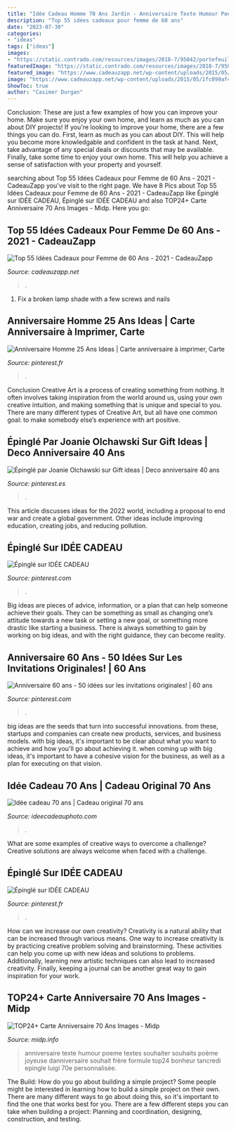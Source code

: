 ```yaml
---
title: "Idée Cadeau Homme 70 Ans Jardin - Anniversaire Texte Humour Poeme Textes Souhaiter Souhaits Poème Joyeuse Danniversaire Souhait Frère Formule Top24 Bonheur Tancredi Epingle Luigi 70e Personnalisée"
description: "Top 55 idées cadeaux pour femme de 60 ans"
date: "2023-07-30"
categories:
- "ideas"
tags: ["ideas"]
images:
- "https://static.contrado.com/resources/images/2018-7/95042/portefeuille-en-cuir-personnalise-966351_l.jpg"
featuredImage: "https://static.contrado.com/resources/images/2018-7/95042/portefeuille-en-cuir-personnalise-966351_l.jpg"
featured_image: "https://www.cadeauzapp.net/wp-content/uploads/2015/05/1fc099af478756cd_640_gift-box.jpg"
image: "https://www.cadeauzapp.net/wp-content/uploads/2015/05/1fc099af478756cd_640_gift-box.jpg"
ShowToc: true
author: "Casimer Durgan"
---
```



Conclusion: These are just a few examples of how you can improve your home. Make sure you enjoy your own home, and learn as much as you can about DIY projects!
If you're looking to improve your home, there are a few things you can do. First, learn as much as you can about DIY. This will help you become more knowledgable and confident in the task at hand. Next, take advantage of any special deals or discounts that may be available. Finally, take some time to enjoy your own home. This will help you achieve a sense of satisfaction with your property and yourself.

	

		
searching about Top 55 Idées Cadeaux pour Femme de 60 Ans - 2021 - CadeauZapp you've visit to the right page. We have 8 Pics about Top 55 Idées Cadeaux pour Femme de 60 Ans - 2021 - CadeauZapp like Épinglé sur IDÉE CADEAU, Épinglé sur IDÉE CADEAU and also TOP24+ Carte Anniversaire 70 Ans Images - Midp. Here you go:
		
    
## Top 55 Idées Cadeaux Pour Femme De 60 Ans - 2021 - CadeauZapp

<img loading=lazy src="https://www.cadeauzapp.net/wp-content/uploads/2015/05/1fc099af478756cd_640_gift-box.jpg" onerror="this.onerror=null;this.src='https://tse3.mm.bing.net/th?id=OIP.QzyF97YjHbROVhHiRc4A1gHaFj&amp;pid=15.1';" alt="Top 55 Idées Cadeaux pour Femme de 60 Ans - 2021 - CadeauZapp">

_Source: cadeauzapp.net_

>. 

	

1. Fix a broken lamp shade with a few screws and nails

    
## Anniversaire Homme 25 Ans Ideas | Carte Anniversaire à Imprimer, Carte

<img loading=lazy src="https://i.pinimg.com/originals/03/9e/4f/039e4f85eec77ee0b6d3b553d0bac933.jpg" onerror="this.onerror=null;this.src='https://tse4.mm.bing.net/th?id=OIP.G9t6f2C82fFALwTiUZrGFAHaEL&amp;pid=15.1';" alt="Anniversaire Homme 25 Ans Ideas | Carte anniversaire à imprimer, Carte">

_Source: pinterest.fr_

>. 

	

Conclusion
Creative Art is a process of creating something from nothing. It often involves taking inspiration from the world around us, using your own creative intuition, and making something that is unique and special to you. There are many different types of Creative Art, but all have one common goal: to make somebody else’s experience with art positive.

    
## Épinglé Par Joanie Olchawski Sur Gift Ideas | Deco Anniversaire 40 Ans

<img loading=lazy src="https://i.pinimg.com/originals/6c/69/1a/6c691a91093e0d4c787f2e4bfb4482cc.jpg" onerror="this.onerror=null;this.src='https://tse1.mm.bing.net/th?id=OIP.i2llzjABdTCn0hoxllrWnAHaE8&amp;pid=15.1';" alt="Épinglé par Joanie Olchawski sur Gift ideas | Deco anniversaire 40 ans">

_Source: pinterest.es_

>. 

	

This article discusses ideas for the 2022 world, including a proposal to end war and create a global government. Other ideas include improving education, creating jobs, and reducing pollution.

    
## Épinglé Sur IDÉE CADEAU

<img loading=lazy src="https://i.pinimg.com/originals/85/16/06/8516063e6e4a4f25d982e3eedba598a4.jpg" onerror="this.onerror=null;this.src='https://tse4.mm.bing.net/th?id=OIP.ZfCj7HIFlA7YFhndEpB1SwHaIV&amp;pid=15.1';" alt="Épinglé sur IDÉE CADEAU">

_Source: pinterest.com_

>. 

	

Big ideas are pieces of advice, information, or a plan that can help someone achieve their goals. They can be something as small as changing one’s attitude towards a new task or setting a new goal, or something more drastic like starting a business. There is always something to gain by working on big ideas, and with the right guidance, they can become reality.

    
## Anniversaire 60 Ans - 50 Idées Sur Les Invitations Originales! | 60 Ans

<img loading=lazy src="https://i.pinimg.com/originals/80/39/33/803933b1a120960d37d3f210653d2cc0.jpg" onerror="this.onerror=null;this.src='https://tse3.mm.bing.net/th?id=OIP.Jjsslgs6bjjsVBPci1chlAHaHW&amp;pid=15.1';" alt="Anniversaire 60 ans - 50 idées sur les invitations originales! | 60 ans">

_Source: pinterest.com_

>. 

	

big ideas are the seeds that turn into successful innovations. from these, startups and companies can create new products, services, and business models. with big ideas, it's important to be clear about what you want to achieve and how you'll go about achieving it. when coming up with big ideas, it's important to have a cohesive vision for the business, as well as a plan for executing on that vision.

    
## Idée Cadeau 70 Ans | Cadeau Original 70 Ans

<img loading=lazy src="https://static.contrado.com/resources/images/2018-7/95042/portefeuille-en-cuir-personnalise-966351_l.jpg" onerror="this.onerror=null;this.src='https://tse3.mm.bing.net/th?id=OIP.j3SdX4j25OEIQLpf-OfUbgHaHa&amp;pid=15.1';" alt="Idée cadeau 70 ans | Cadeau original 70 ans">

_Source: ideecadeauphoto.com_

>. 

	

What are some examples of creative ways to overcome a challenge?
Creative solutions are always welcome when faced with a challenge.

    
## Épinglé Sur IDÉE CADEAU

<img loading=lazy src="https://i.pinimg.com/originals/9e/e6/8a/9ee68a520e8e6d1bf3e7be2ecb2cf0ff.jpg" onerror="this.onerror=null;this.src='https://tse4.mm.bing.net/th?id=OIP.hyRhCwiD2fbZpQR9tUQpJQHaE4&amp;pid=15.1';" alt="Épinglé sur IDÉE CADEAU">

_Source: pinterest.fr_

>. 

	

How can we increase our own creativity?
Creativity is a natural ability that can be increased through various means. One way to increase creativity is by practicing creative problem solving and brainstorming. These activities can help you come up with new ideas and solutions to problems. Additionally, learning new artistic techniques can also lead to increased creativity. Finally, keeping a journal can be another great way to gain inspiration for your work.

    
## TOP24+ Carte Anniversaire 70 Ans Images - Midp

<img loading=lazy src="http://www.textes-voeux.com/wp-content/uploads/2018/09/belle-carte-anniversaire-70-ans-homme-femme-joyeux-bon-souhaite.jpg" onerror="this.onerror=null;this.src='https://tse1.mm.bing.net/th?id=OIP.MnmtKuF2575VnjaRZ4t4dQHaHa&amp;pid=15.1';" alt="TOP24+ Carte Anniversaire 70 Ans Images - Midp">

_Source: midp.info_

>anniversaire texte humour poeme textes souhaiter souhaits poème joyeuse danniversaire souhait frère formule top24 bonheur tancredi epingle luigi 70e personnalisée. 

	

The Build: How do you go about building a simple project?
Some people might be interested in learning how to build a simple project on their own. There are many different ways to go about doing this, so it's important to find the one that works best for you. There are a few different steps you can take when building a project: Planning and coordination, designing, construction, and testing.


